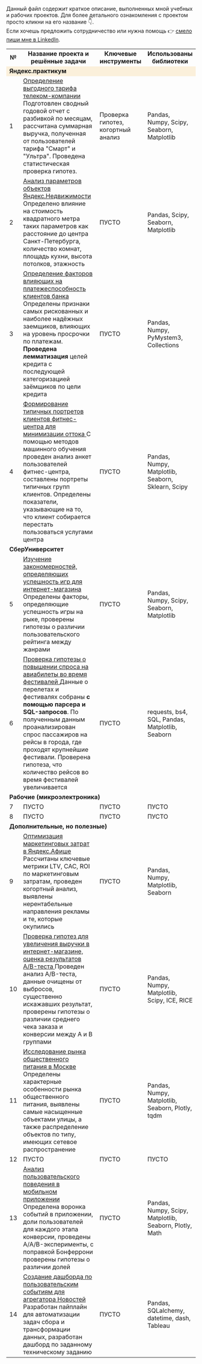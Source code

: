 Данный файл содержит краткое описание, выполненных мной учебных и рабочих проектов. Для более детального ознакомления с проектом просто кликни на его название :point_down:.  
Если хочешь предложить сотрудничество или нужна помощь :point_right: [смело пиши мне в LinkedIn](http://www.linkedin.com/in/slavasun).


<table>
    <tr>
        <td align="center"> <b> № </b> </td>
        <td align="center"> <b> Название проекта и решённые задачи </b> </td>
        <td align="center"> <b> Ключевые инструменты </b> </td>
        <td align="center"> <b> Использованы библиотеки </b> </td>
    </tr>
    <tr>
        <td colspan="4" bgcolor="#FBF0DB"><b> Яндекс.практикум</b></td>
    </tr>  
    <tr>
        <td>1</td>
        <td> <a href="https://github.com/slavasun/Slavasun_Portfolio/blob/master/yandex_realty"> Определение выгодного тарифа телеком-компании </a> 
    <br> Подготовлен сводный годовой отчет с разбивкой по месяцам, рассчитана суммарная выручка, полученная от пользователей тарифа "Смарт" и "Ультра". Проведена статистическая проверка гипотез. </td>
        <td>Проверка гипотез, когортный анализ</td>
        <td>Pandas, Numpy, Scipy, Seaborn, Matplotlib</td>
    </tr>
    <tr>
        <td>2</td>
        <td><a href="https://github.com/slavasun/Slavasun_Portfolio/blob/master/yandex_realty"> Анализ параметров объектов Яндекс.Недвижимости </a> 
    <br> Определено влияние на стоимость квадратного метра таких параметров как расстояние до центра Санкт-Петербурга, количество комнат, площадь кухни, высота потолков, этажность</td>
        <td>ПУСТО</td>
        <td>Pandas, Scipy, Seaborn, Matplotlib</td>
    </tr>
    <tr>
        <td>3</td>
        <td><a href="https://github.com/slavasun/Slavasun_Portfolio/blob/master/bank_debts"> Определение факторов влияющих на платежеспособность клиентов банка </a>
      Определены признаки самых рискованных и наиболее надёжных заемщиков, влияющих на уровень просрочки по платежам. <b>Проведена лемматизация</b> целей кредита с последующей категоризацией заёмщиков по цели кредита</td>
        <td>ПУСТО</td>
        <td>Pandas, Numpy, PyMystem3, Collections</td>
    </tr>
    <tr>
        <td>4</td>
        <td><a href="https://github.com/slavasun/Slavasun_Portfolio/blob/master/ML_fitness"> Формирование типичных портретов клиентов фитнес-центра для минимизации оттока </a>
      С помощью методов машинного обучения проведен анализ анкет пользователей фитнес-центра, составлены портреты типичных групп клиентов. Определены показатели, указывающие на то, что клиент собирается перестать пользоваться услугами центра</td>
        <td>ПУСТО</td>
        <td>Pandas, Numpy, Matplotlib, Seaborn, Sklearn, Scipy</td>
    </tr>
    <tr>
        <td colspan="4"><b> СберУниверситет </b><b> </b></td>
    </tr>
    <tr>
        <td>5</td>
        <td><a href="https://github.com/slavasun/Slavasun_Portfolio/blob/master/games_platforms"> Изучение закономерностей, определяющих успешность игр для интернет-магазина </a> 
      Определены факторы, определяющие успешность игры на рыке, проверены гипотезы о различии пользовательского рейтинга между жанрами</td>
        <td>ПУСТО</td>
        <td>Pandas, Numpy, Scipy, Seaborn, Matplotlib</td>
    </tr>
    <tr>
        <td>6</td>
        <td><a href="https://github.com/slavasun/Slavasun_Portfolio/blob/master/avia_flights"> Проверка гипотезы о повышении спроса на авиабилеты во время фестивалей </a>
      Данные о перелетах и фестивалях собраны <b>с помощью парсера и SQL-запросов</b>. По полученным данным проанализирован спрос пассажиров на рейсы в города, где проходят крупнейшие фестивали. Проверена гипотеза, что количество рейсов во время фестивалей увеличивается </td>
        <td>ПУСТО</td>
        <td>requests, bs4, SQL, Pandas, Matplotlib, Seaborn</td>
    </tr>
    <tr>
        <td colspan="4"><b>Рабочие (микроэлектроника)</b></td>
    </tr>
    <tr>
        <td>7</td>
        <td>ПУСТО</td>
        <td>ПУСТО</td>
        <td>ПУСТО</td>
    </tr>
    <tr>
        <td>8</td>
        <td>ПУСТО</td>
        <td>ПУСТО</td>
        <td>ПУСТО</td>
    </tr>
    <tr>
        <td colspan="4"><b> Дополнительные, но полезные)</b></td>
    </tr>
    <tr>
        <td>9</td>
        <td><a href="https://github.com/slavasun/Slavasun_Portfolio/blob/master/unit_economics"> Оптимизация маркетинговых затрат в Яндекс.Афише </a>
      Рассчитаны ключевые метрики LTV, CAC, ROI по маркетинговым затратам, проведен когортный анализ, выявлены нерентабельные направления рекламы и те, которые окупились </td>
        <td>ПУСТО</td>
        <td>Pandas, Numpy, Matplotlib, Seaborn</td>
    </tr>
    <tr>
        <td>10</td>
        <td><a href="https://github.com/slavasun/Slavasun_Portfolio/blob/master/AB_testing"> Проверка гипотез для увеличения выручки в интернет-магазине, оценка результатов A/B-теста </a> Проведен анализ A/B-теста, данные очищены от выбросов, существенно искажавших результат, проверены гипотезы о различии среднего чека заказа и конверсии между А и В группами</td>
        <td>ПУСТО</td>
        <td>Pandas, Numpy, Matplotlib, Scipy, ICE, RICE</td>
    </tr>
    <tr>
        <td>11</td>
        <td><a href="https://github.com/slavasun/Slavasun_Portfolio/blob/master/Moscow_restaurants"> Исследование рынка общественного питания в Москве </a> Определены характерные особенности рынка общественного питания, выявлены самые насыщенные объектами улицы, а также распределение объектов по типу, имеющих сетевое распространение </td>
        <td>ПУСТО</td>
        <td>Pandas, Numpy, Matplotlib, Seaborn, Plotly, tqdm</td>
    </tr>
    <tr>
        <td>12</td>
        <td>ПУСТО</td>
        <td>ПУСТО</td>
        <td>ПУСТО</td>
    </tr>
    <tr>
        <td>13</td>
        <td><a href="https://github.com/slavasun/Slavasun_Portfolio/blob/master/event_funnel"> Анализ пользовательского поведения в мобильном приложении </a> Определена воронка событий в приложении, доли пользователей для каждого этапа конверсии, проведены A/A/B-эксперименты, с поправкой Бонферрони проверены гипотезы о различии долей</td>
        <td>ПУСТО</td>
        <td>Pandas, Numpy, Scipy, Matplotlib, Seaborn, Plotly, Math</td>
    </tr>
    <tr>
        <td>14</td>
        <td><a href="https://github.com/slavasun/Slavasun_Portfolio/blob/master/tableau_dash_yandex_zen"> Создание дашборда по пользовательским событиям для агрегатора Новостей </a> Разработан пайплайн для автоматизации задач сбора и трансформации данных, разработан дашборд по заданному техническому заданию</td>
        <td>ПУСТО</td>
        <td>Pandas, SQLalchemy, datetime, dash, Tableau</td>
    </tr>
</table>
